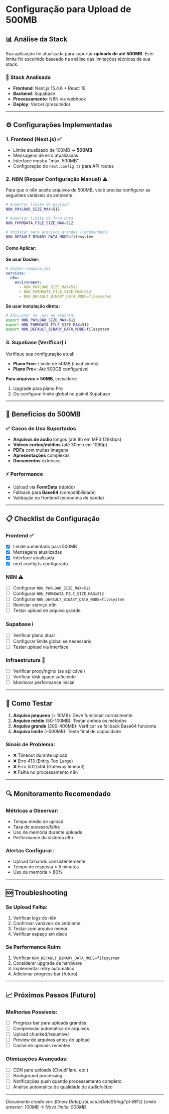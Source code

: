 # Configuração para Upload de 500MB

## 📊 Análise da Stack

Sua aplicação foi atualizada para suportar **uploads de até 500MB**. Este limite foi escolhido baseado na análise das limitações técnicas da sua stack:

### 🔧 **Stack Analisada**
- **Frontend**: Next.js 15.4.6 + React 19
- **Backend**: Supabase
- **Processamento**: N8N via webhook
- **Deploy**: Vercel (presumido)

---

## ⚙️ **Configurações Implementadas**

### 1. **Frontend (Next.js) ✅**
- Limite atualizado de 100MB → **500MB**
- Mensagens de erro atualizadas
- Interface mostra "máx. 500MB"
- Configuração do `next.config.ts` para API routes

### 2. **N8N (Requer Configuração Manual) ⚠️**

Para que o n8n aceite arquivos de 500MB, você precisa configurar as seguintes variáveis de ambiente:

```bash
# Aumentar limite de payload
N8N_PAYLOAD_SIZE_MAX=512

# Aumentar limite de form-data
N8N_FORMDATA_FILE_SIZE_MAX=512

# Otimizar para arquivos grandes (recomendado)
N8N_DEFAULT_BINARY_DATA_MODE=filesystem
```

#### **Como Aplicar:**

**Se usar Docker:**
```yaml
# docker-compose.yml
services:
  n8n:
    environment:
      - N8N_PAYLOAD_SIZE_MAX=512
      - N8N_FORMDATA_FILE_SIZE_MAX=512
      - N8N_DEFAULT_BINARY_DATA_MODE=filesystem
```

**Se usar instalação direta:**
```bash
# Adicionar ao .env ou exportar
export N8N_PAYLOAD_SIZE_MAX=512
export N8N_FORMDATA_FILE_SIZE_MAX=512
export N8N_DEFAULT_BINARY_DATA_MODE=filesystem
```

### 3. **Supabase (Verificar) ℹ️**

Verifique sua configuração atual:

- **Plano Free**: Limite de 50MB (insuficiente)
- **Plano Pro+**: Até 500GB configurável

**Para arquivos > 50MB**, considere:
1. Upgrade para plano Pro
2. Ou configurar limite global no painel Supabase

---

## 🚀 **Benefícios do 500MB**

### ✅ **Casos de Uso Suportados**
- **Arquivos de áudio** longos (até 8h em MP3 128kbps)
- **Vídeos curtos/médios** (até 30min em 1080p)
- **PDFs** com muitas imagens
- **Apresentações** complexas
- **Documentos** extensos

### ⚡ **Performance**
- Upload via **FormData** (rápido)
- Fallback para **Base64** (compatibilidade)
- Validação no frontend (economia de banda)

---

## 📋 **Checklist de Configuração**

### Frontend ✅
- [x] Limite aumentado para 500MB
- [x] Mensagens atualizadas
- [x] Interface atualizada
- [x] next.config.ts configurado

### N8N ⚠️
- [ ] Configurar `N8N_PAYLOAD_SIZE_MAX=512`
- [ ] Configurar `N8N_FORMDATA_FILE_SIZE_MAX=512`
- [ ] Configurar `N8N_DEFAULT_BINARY_DATA_MODE=filesystem`
- [ ] Reiniciar serviço n8n
- [ ] Testar upload de arquivo grande

### Supabase ℹ️
- [ ] Verificar plano atual
- [ ] Configurar limite global se necessário
- [ ] Testar upload via interface

### Infraestrutura 🔧
- [ ] Verificar proxy/nginx (se aplicável)
- [ ] Verificar disk space suficiente
- [ ] Monitorar performance inicial

---

## 🧪 **Como Testar**

1. **Arquivo pequeno** (< 10MB): Deve funcionar normalmente
2. **Arquivo médio** (50-100MB): Testar ambos os métodos
3. **Arquivo grande** (200-400MB): Verificar se fallback Base64 funciona
4. **Arquivo limite** (~500MB): Teste final de capacidade

### **Sinais de Problema:**
- ❌ Timeout durante upload
- ❌ Erro 413 (Entity Too Large)
- ❌ Erro 502/504 (Gateway timeout)
- ❌ Falha no processamento n8n

---

## 🔍 **Monitoramento Recomendado**

### **Métricas a Observar:**
- Tempo médio de upload
- Taxa de sucesso/falha
- Uso de memória durante uploads
- Performance do sistema n8n

### **Alertas Configurar:**
- Upload falhando consistentemente
- Tempo de resposta > 5 minutos
- Uso de memória > 80%

---

## 🆘 **Troubleshooting**

### **Se Upload Falha:**
1. Verificar logs do n8n
2. Confirmar variáveis de ambiente
3. Testar com arquivo menor
4. Verificar espaço em disco

### **Se Performance Ruim:**
1. Verificar `N8N_DEFAULT_BINARY_DATA_MODE=filesystem`
2. Considerar upgrade de hardware
3. Implementar retry automático
4. Adicionar progress bar (futuro)

---

## 📈 **Próximos Passos (Futuro)**

### **Melhorias Possíveis:**
- [ ] Progress bar para uploads grandes
- [ ] Compressão automática de arquivos
- [ ] Upload chunked/resumível
- [ ] Preview de arquivos antes do upload
- [ ] Cache de uploads recentes

### **Otimizações Avançadas:**
- [ ] CDN para uploads (CloudFlare, etc.)
- [ ] Background processing
- [ ] Notificações push quando processamento completo
- [ ] Análise automática de qualidade de áudio/vídeo

---

*Documento criado em: ${new Date().toLocaleDateString('pt-BR')}*
*Limite anterior: 100MB → Novo limite: 500MB*
